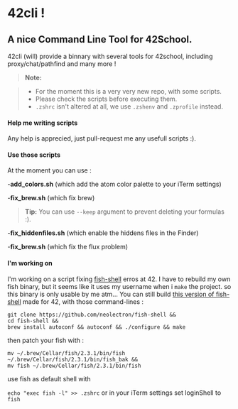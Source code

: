 42cli !
===================

A nice Command Line Tool for 42School.
-------------

42cli (will) provide a binnary with several tools for 42school, including proxy/chat/pathfind and many more !

> **Note:**

> - For the moment this is a very very new repo, with some scripts.
> - Please check the scripts before executing them.
> - `.zshrc` isn't altered at all, we use `.zshenv` and `.zprofile` instead.


#### <i class="icon-pencil"></i> Help me writing scripts

Any help is apprecied, just pull-request me any usefull scripts :).


#### <i class="icon-refresh"></i> Use those scripts

At the moment you can use :

-**add_colors.sh** (which add the atom color palette to your iTerm settings)

-**fix_brew.sh** (which fix brew)
> **Tip:** You can use `--keep` argument to prevent deleting your formulas :).

-**fix_hiddenfiles.sh** (which enable the hiddens files in the Finder)

-**fix_brew.sh** (which fix the flux problem)

#### <i class="icon-refresh"></i> I'm working on

I'm working on a script fixing [fish-shell](https://github.com/neolectron/fish-shell) erros at 42. I have to rebuild my own fish binary, but it seems like it uses my username when i `make` the project. so this binary is only usable by me atm...
You can still build [this version of fish-shell](https://github.com/neolectron/fish-shell) made for 42, with those command-lines :

```
git clone https://github.com/neolectron/fish-shell &&
cd fish-shell &&
brew install autoconf && autoconf && ./configure && make
```

then patch your fish with :
```
mv ~/.brew/Cellar/fish/2.3.1/bin/fish ~/.brew/Cellar/fish/2.3.1/bin/fish_bak &&
mv fish ~/.brew/Cellar/fish/2.3.1/bin/fish
```

use fish as default shell with

`echo "exec fish -l" >> .zshrc`
or in your iTerm settings set loginShell to `fish`
